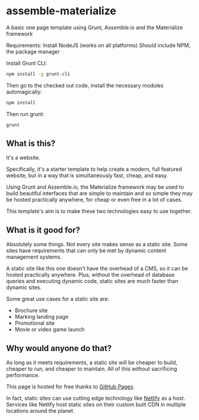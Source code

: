 # assemble-materialize
A basic one page template using Grunt, Assemble.io and the Materialize framework


Requirements:
Install NodeJS (works on all platforms)
Should include NPM, the package manager

Install Grunt CLI:

```bash
npm install -g grunt-cli
```

Then go to the checked out code, install the necessary modules automagically:

```bash
npm install
```

Then run grunt:

```bash
grunt
```

What is this?
--------------------------

It's a website.

Specifically, it's a starter template to help create a modern,
full featured website, but in a way that is simultaneously fast, cheap, and easy.

Using Grunt and Assemble.io, the Materialize framework may be used to build
beautiful interfaces that are simple to maintain and so simple they may be
hosted practically anywhere, for cheap or even free in a lot of cases.

This template's aim is to make these two technologies easy to use together.

What is it good for?
-----------------------------

Absolutely some things. Not every site makes sense as a static site. Some
sites have requirements that can only be met by dynamic content management 
systems. 

A static site like this one doesn't have the overhead of a CMS, so it can be
hosted practically anywhere. Plus, without the overhead of database queries and
executing dynamic code, static sites are much faster than dynamic sites.

Some great use cases for a static site are:

- Brochure site
- Marking landing page
- Promotional site
- Movie or video game launch

Why would anyone do that?
-------------------

As long as it meets requirements, a static site will be cheaper to build,
cheaper to run, and cheaper to maintain. All of this without sacrificing 
performance. 

This page is hosted for free thanks to [GitHub Pages](https://pages.github.com).

In fact, static sites can use cutting edge technology like 
[Netlify](http://www.netlify.com) as a host. Services like Netlify host static 
sites on their custom built CDN in multiple locations around the planet.